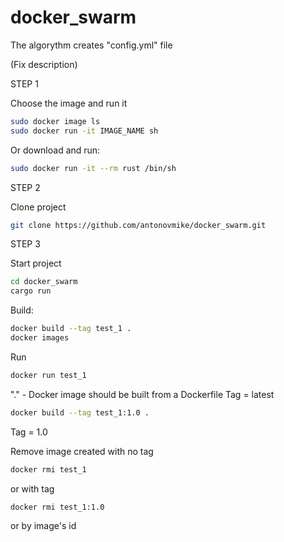 # docker_swarm

The algorythm creates "config.yml" file

(Fix description)

STEP 1

Choose the image and run it
```bash
sudo docker image ls
sudo docker run -it IMAGE_NAME sh
```

Or download and run:
```bash
sudo docker run -it --rm rust /bin/sh
```

STEP 2

Clone project
```bash
git clone https://github.com/antonovmike/docker_swarm.git
```

STEP 3

Start project
```bash
cd docker_swarm
cargo run
```

Build:
```bash
docker build --tag test_1 .
docker images
```
Run
```bash
docker run test_1
```

"." - Docker image should be built from a Dockerfile
Tag = latest
```bash
docker build --tag test_1:1.0 .
```
Tag = 1.0

Remove image created with no tag
```bash
docker rmi test_1
```
or with tag
```bash
docker rmi test_1:1.0
```
or by image's id

